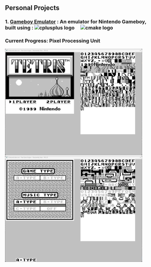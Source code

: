 ## Personal Projects

<div>
    <div align="left">
        <h3>
            1. <a href="https://github.com/subratkatiyar/GameBoy_Emulator">Gameboy Emulator</a> : An emulator for Nintendo Gameboy, built using : 
            <img src="https://cdn.jsdelivr.net/gh/devicons/devicon/icons/cplusplus/cplusplus-original.svg" height="40" alt="cplusplus logo"  />
            <img width="12" />
            <img src="https://cdn.jsdelivr.net/gh/devicons/devicon/icons/cmake/cmake-original.svg" height="40" alt="cmake logo"  />
            <img width="12" />
        </h3>
    </div>
    <div align="left">
        <h3>Current Progress: Pixel Processing Unit</h3>
        <img src="./images/gameboy_1.png" height="350" alt="Gameboy Screen"/>
        <img src="./images/gameboy_2.gif" height="350" alt="Gameboy Screen"/>
    </div>

</div>


